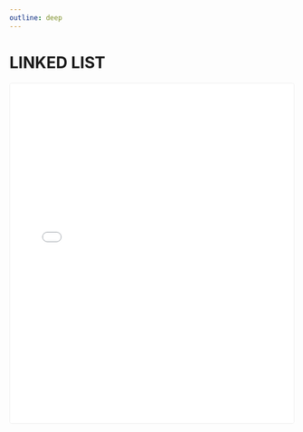 ```yaml
---
outline: deep
---
```


# LINKED LIST

<div class="pdf-container">
  <iframe 
    src="unit-2.pdf" 
    width="100%" 
    height="600px"
    frameborder="0"
  >
    <p>This browser doesn't support PDF viewing. 
      <a href="unit-2.pdf">Download the PDF</a> instead.
    </p>
  </iframe>
</div>

<style>
.pdf-container {
  margin: 1rem 0;
  border: 1px solid #eee;
  border-radius: 4px;
  overflow: hidden;
}
</style>
